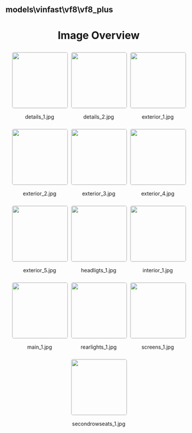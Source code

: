 ## models\vinfast\vf8\vf8_plus


<style>
    .image-gallery {
        display: flex;
        flex-wrap: wrap;
        gap: 10px;
        justify-content: center;
        padding: 10px;
    }
    .image-gallery img {
        width: 150px;
        height: auto;
        border: 1px solid #ddd;
        border-radius: 5px;
    }
    .image-gallery div {
        flex: 1 1 calc(33.333% - 20px); /* Three images per row on large screens */
        max-width: 150px;
        text-align: center;
    }
    @media (max-width: 768px) {
        .image-gallery div {
            flex: 1 1 calc(50% - 20px); /* Two images per row on medium screens */
        }
    }
    @media (max-width: 480px) {
        .image-gallery div {
            flex: 1 1 100%; /* One image per row on small screens */
        }
    }
</style>
<h1 style ="text-align: center;"> Image Overview </h1> <div class="image-gallery">
<div>
<img src="https://media.evkx.net/multimedia/models/vinfast/vf8/vf8_plus/details_1_st.jpg">
<p>details_1.jpg</p>
</div>
<div>
<img src="https://media.evkx.net/multimedia/models/vinfast/vf8/vf8_plus/details_2_st.jpg">
<p>details_2.jpg</p>
</div>
<div>
<img src="https://media.evkx.net/multimedia/models/vinfast/vf8/vf8_plus/exterior_1_st.jpg">
<p>exterior_1.jpg</p>
</div>
<div>
<img src="https://media.evkx.net/multimedia/models/vinfast/vf8/vf8_plus/exterior_2_st.jpg">
<p>exterior_2.jpg</p>
</div>
<div>
<img src="https://media.evkx.net/multimedia/models/vinfast/vf8/vf8_plus/exterior_3_st.jpg">
<p>exterior_3.jpg</p>
</div>
<div>
<img src="https://media.evkx.net/multimedia/models/vinfast/vf8/vf8_plus/exterior_4_st.jpg">
<p>exterior_4.jpg</p>
</div>
<div>
<img src="https://media.evkx.net/multimedia/models/vinfast/vf8/vf8_plus/exterior_5_st.jpg">
<p>exterior_5.jpg</p>
</div>
<div>
<img src="https://media.evkx.net/multimedia/models/vinfast/vf8/vf8_plus/headligts_1_st.jpg">
<p>headligts_1.jpg</p>
</div>
<div>
<img src="https://media.evkx.net/multimedia/models/vinfast/vf8/vf8_plus/interior_1_st.jpg">
<p>interior_1.jpg</p>
</div>
<div>
<img src="https://media.evkx.net/multimedia/models/vinfast/vf8/vf8_plus/main_1_st.jpg">
<p>main_1.jpg</p>
</div>
<div>
<img src="https://media.evkx.net/multimedia/models/vinfast/vf8/vf8_plus/rearlights_1_st.jpg">
<p>rearlights_1.jpg</p>
</div>
<div>
<img src="https://media.evkx.net/multimedia/models/vinfast/vf8/vf8_plus/screens_1_st.jpg">
<p>screens_1.jpg</p>
</div>
<div>
<img src="https://media.evkx.net/multimedia/models/vinfast/vf8/vf8_plus/secondrowseats_1_st.jpg">
<p>secondrowseats_1.jpg</p>
</div>
</div>
